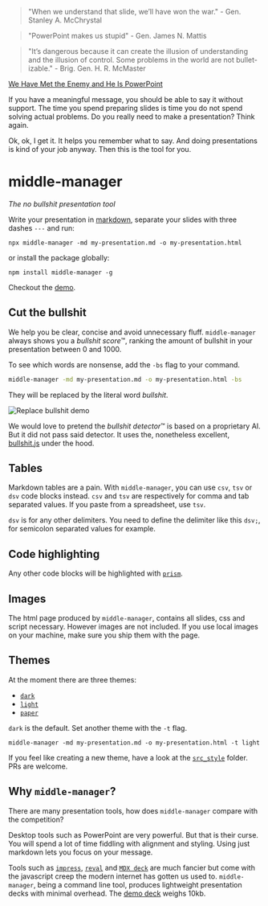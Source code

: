> "When we understand that slide, we’ll have won the war." - Gen. Stanley A. McChrystal

> "PowerPoint makes us stupid" - Gen. James N. Mattis

> "It’s dangerous because it can create the illusion of understanding and the illusion of control. Some problems in the world are not bullet-izable." - Brig. Gen. H. R. McMaster

[We Have Met the Enemy and He Is PowerPoint](https://www.nytimes.com/2010/04/27/world/27powerpoint.html)

If you have a meaningful message, you should be able to say it without support. The time you spend preparing slides is time you do not spend solving actual problems. Do you really need to make a presentation? Think again.

Ok, ok, I get it. It helps you remember what to say. And doing presentations is kind of your job anyway. Then this is the tool for you.

# middle-manager

*The no bullshit presentation tool*

Write your presentation in [markdown](https://www.markdownguide.org/getting-started/), separate your slides with three dashes `---` and run:

```
npx middle-manager -md my-presentation.md -o my-presentation.html 
```

or install the package globally:

```
npm install middle-manager -g
```

Checkout the [demo](https://middle-manager.surge.sh).

## Cut the bullshit

We help you be clear, concise and avoid unnecessary fluff. `middle-manager` always shows you a *bullshit score*™, ranking the amount of bullshit in your presentation between 0 and 1000.

To see which words are nonsense, add the `-bs` flag to your command.

```bash
middle-manager -md my-presentation.md -o my-presentation.html -bs
```

They will be replaced by the literal word *bullshit*.

![Replace bullshit demo](https://raw.githubusercontent.com/idris-maps/middle-manager/master/demo/bullshit.png)

We would love to pretend the *bullshit detector*™ is based on a proprietary AI. But it did not pass said detector. It uses the, nonetheless excellent, [bullshit.js](https://mourner.github.io/bullshit.js/) under the hood.

## Tables

Markdown tables are a pain. With `middle-manager`, you can use `csv`, `tsv` or `dsv` code blocks instead. `csv` and `tsv` are respectively for comma and tab separated values. If you paste from a spreadsheet, use `tsv`.

`dsv` is for any other delimiters. You need to define the delimiter like this `dsv;`, for semicolon separated values for example.

## Code highlighting

Any other code blocks will be highlighted with [`prism`](https://prismjs.com/).

## Images

The html page produced by `middle-manager`, contains all slides, css and script necessary. However images are not included. If you use local images on your machine, make sure you ship them with the page.

## Themes

At the moment there are three themes:

* [`dark`](https://middle-manager.surge.sh)
* [`light`](https://middle-manager.surge.sh/light.html)
* [`paper`](https://middle-manager.surge.sh/paper.html)

`dark` is the default. Set another theme with the `-t` flag.

```
middle-manager -md my-presentation.md -o my-presentation.html -t light
```

If you feel like creating a new theme, have a look at the [`src_style`](src_style) folder. PRs are welcome.

## Why `middle-manager`?

There are many presentation tools, how does `middle-manager` compare with the competition?

Desktop tools such as PowerPoint are very powerful. But that is their curse. You will spend a lot of time fiddling with alignment and styling. Using just markdown lets you focus on your message.

Tools such as [`impress`](https://impress.js.org), [`reval`](https://revealjs.com) and [`MDX deck`](https://github.com/jxnblk/mdx-deck) are much fancier but come with the javascript creep the modern internet has gotten us used to. `middle-manager`, being a command line tool, produces lightweight presentation decks with minimal overhead. The [demo deck](https://middle-manager.surge.sh/) weighs 10kb.